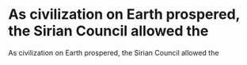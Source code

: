 # As civilization on Earth prospered, the Sirian Council allowed the

As civilization on Earth prospered, the Sirian Council allowed the